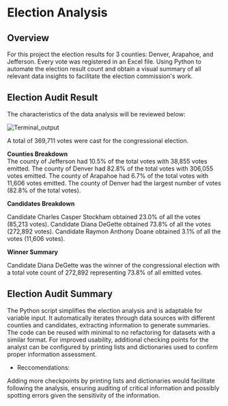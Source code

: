 # Election Analysis
## Overview
For this project the election results for 3 counties: Denver, Arapahoe, and Jefferson. Every vote was registered in an Excel file. Using Python to automate the election result count and obtain a visual summary of all relevant data insights to facilitate the election commission's work.

## Election Audit Result
The characteristics of the data analysis will be reviewed below:

![Terminal_output](https://github.com/Li11iana/Election_Analysis_Python/blob/main/Resources/Terminal_output.png)


A total of 369,711 votes were cast for the congressional election.
  
**Counties Breakdown**  
The county of Jefferson had 10.5% of the total votes with 38,855 votes emitted. 
The county of Denver had 82.8% of the total votes with 306,055 votes emitted. 
The county of Arapahoe had 6.7% of the total votes with 11,606 votes emitted. 
The county of Denver had the largest number of votes (82.8% of the total votes).

**Candidates Breakdown**
  
Candidate Charles Casper Stockham obtained 23.0% of all the votes (85,213 votes).
Candidate Diana DeGette obtained 73.8% of all the votes (272,892 votes).
Candidate Raymon Anthony Doane obtained 3.1% of all the votes (11,606 votes).

**Winner Summary**
  
Candidate Diana DeGette was the winner of the congressional election with a total vote count of 272,892 representing 73.8% of all emitted votes.


## Election Audit Summary

The Python script simplifies the election analysis and is adaptable for variable input. It automatically iterates through data sources with different counties and candidates, extracting information to generate summaries. The code can be reused with minimal to no refactoring for datasets with a similar format. For improved usability, additional checking points for the analyst can be configured by printing lists and dictionaries used to confirm proper information assessment.

- Reccomendations:

Adding more checkpoints by printing lists and dictionaries would facilitate following the analysis, ensuring auditing of critical information and possibly spotting errors given the sensitivity of the information.

